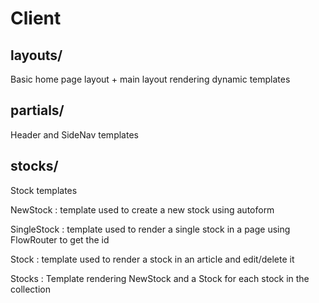 # Client

## layouts/

Basic home page layout + main layout rendering dynamic templates  

## partials/

Header and SideNav templates

## stocks/

Stock templates

NewStock : template used to create a new stock using autoform

SingleStock : template used to render a single stock in a page using FlowRouter to get the id

Stock : template used to render a stock in an article and edit/delete it

Stocks : Template rendering NewStock and a Stock for each stock in the collection
